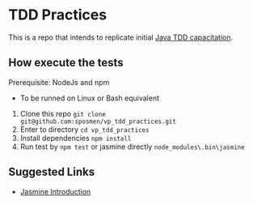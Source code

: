 # TDD Practices

This is a repo that intends to replicate initial [Java TDD capacitation](https://github.com/adrianmoya/vp-tdd-training).

## How execute the tests

Prerequisite: NodeJs and npm

- To be runned on Linux or Bash equivalent

1. Clone this repo `git clone git@github.com:sposmen/vp_tdd_practices.git`
2. Enter to directory `cd vp_tdd_practices`
3. Install dependencies `npm install`
4. Run test by `npm test` or jasmine directly `node_modules\.bin\jasmine`


## Suggested Links

- [Jasmine Introduction](http://jasmine.github.io/2.3/introduction.html)